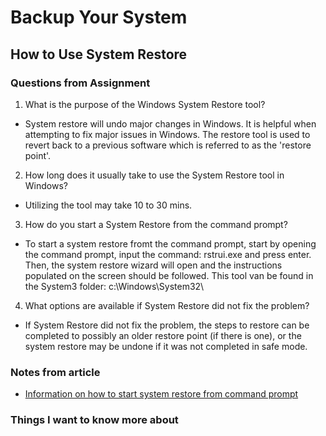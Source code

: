 # Backup Your System

## How to Use System Restore

### Questions from Assignment
1. What is the purpose of the Windows System Restore tool?
- System restore will undo major changes in Windows. It is helpful when attempting to fix major issues in Windows. The restore tool is used to revert back to a previous software which is referred to as the 'restore point'. 

2. How long does it usually take to use the System Restore tool in Windows?
- Utilizing the tool may take 10 to 30 mins. 

3. How do you start a System Restore from the command prompt?
- To start a system restore fromt the command prompt, start by opening the command prompt, input the command: rstrui.exe and press enter. Then, the system restore wizard will open and the instructions populated on the screen should be followed. This tool van be found in the System3 folder: c:\Windows\System32\

4. What options are available if System Restore did not fix the problem?
- If System Restore did not fix the problem, the steps to restore can be completed to possibly an older restore point (if there is one), or the system restore may be undone if it was not completed in safe mode. 

### Notes from article 
- [Information on how to start system restore from command prompt](https://www.lifewire.com/how-to-start-system-restore-from-the-command-prompt-2624522)
### Things I want to know more about 

